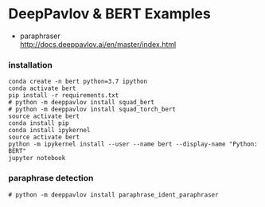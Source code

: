 # DeepPavlov & BERT Examples
- paraphraser  
http://docs.deeppavlov.ai/en/master/index.html
### installation
```
conda create -n bert python=3.7 ipython
conda activate bert
pip install -r requirements.txt
# python -m deeppavlov install squad_bert
# python -m deeppavlov install squad_torch_bert
source activate bert
conda install pip
conda install ipykernel
source activate bert
python -m ipykernel install --user --name bert --display-name "Python: BERT"
jupyter notebook
```
### paraphrase detection
```
# python -m deeppavlov install paraphrase_ident_paraphraser
```
